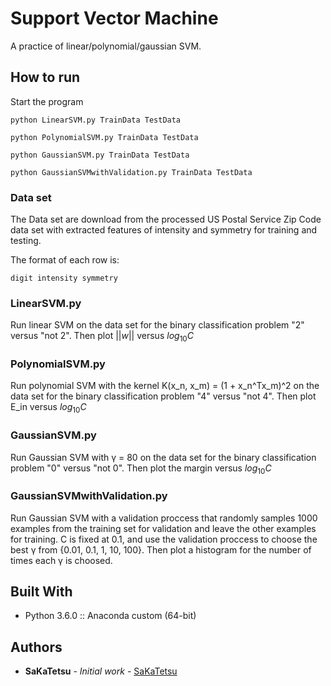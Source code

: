 # Support Vector Machine
A practice of linear/polynomial/gaussian SVM.

## How to run

Start the program
```
python LinearSVM.py TrainData TestData
```
```
python PolynomialSVM.py TrainData TestData
```
```
python GaussianSVM.py TrainData TestData
```
```
python GaussianSVMwithValidation.py TrainData TestData
```

### Data set

The Data set are download from the processed
US Postal Service Zip Code data set with extracted features of intensity and symmetry for training and testing.


The format of each row is:
```
digit intensity symmetry
```

### LinearSVM.py

Run linear SVM on the data set for the binary classification problem "2" versus "not 2". Then plot $||w||$ versus $log_{10}C$

### PolynomialSVM.py

Run polynomial SVM with the kernel K(x_n, x_m) = (1 + x_n^Tx_m)^2 on the data set for the binary classification problem "4" versus "not 4". Then plot E_in versus $log_{10}C$

### GaussianSVM.py

Run Gaussian SVM with &#947; = 80 on the data set for the binary classification problem "0" versus "not 0". Then plot the margin versus $log_{10}C$

### GaussianSVMwithValidation.py

Run Gaussian SVM with a validation proccess that randomly samples 1000 examples from the training set for validation and leave the other examples for training. C is fixed at 0.1, and use the validation proccess to choose the best &#947; from {0.01, 0.1, 1, 10, 100}. Then plot a histogram for the number of times each &#947; is choosed.

## Built With

* Python 3.6.0 :: Anaconda custom (64-bit)

## Authors

* **SaKaTetsu** - *Initial work* - [SaKaTetsu](https://github.com/SaKaTetsu)